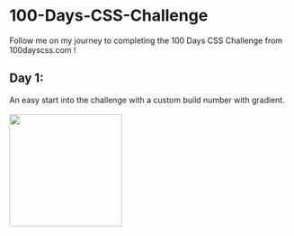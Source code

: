 # 100-Days-CSS-Challenge
Follow me on my journey to completing the 100 Days CSS Challenge from 100dayscss.com !

## Day 1: 
An easy start into the challenge with a custom build number with gradient.
<br><br>
<img src="https://github.com/halee-t/100-Days-CSS-Challenge/assets/123340415/eb31ca28-753d-4016-a893-ee544e672336" width="200px" height="200px">
